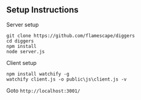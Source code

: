 ## Setup Instructions

Server setup
```
git clone https://github.com/flamescape/diggers
cd diggers
npm install
node server.js
```

Client setup
```
npm install watchify -g
watchify client.js -o public\js\client.js -v
```

Goto ```http://localhost:3001/```
